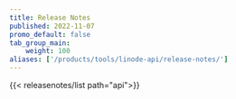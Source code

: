 ```yaml
---
title: Release Notes
published: 2022-11-07
promo_default: false
tab_group_main:
    weight: 100
aliases: ['/products/tools/linode-api/release-notes/']
---
```


{{< releasenotes/list path="api">}}

